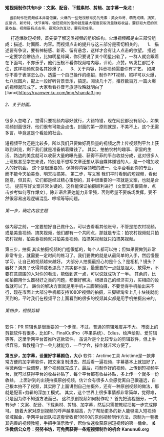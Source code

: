 **短视频制作共有5步：文案、配音、下载素材、剪辑、加字幕一条龙！**

      当前制作短视频成本非常低廉，火爆的一些短视频常见的元素：美女帅哥、萌宠成精、搞笑、反常识、新奇特、快节奏等。做短视频的使命就是最大程度获取流量赚取收益，要获取大把的流量收益，视频要有点击率，要观众的互动，要有完成率。

　   打造爆款短视频，首先要了解这类视频的组织结构。火爆视频都是由三部份组成：描述、封面图、内容。而视频点击的提升与这三部分是密切相关的。
　1、 描述要有争议，要有神秘感、新奇、留有悬念，这样才会有让人点击的欲望。
描述一定要学会蹭热点，比如明星绯闻，你只要说了某个明星出轨了，一群人就会跟着在下面骂，不亦乐乎，他们压根不看你视频啥内容，评论，点赞，转发拦都拦不住，这样视频就莫名其妙爆了。
　3、关于内容，抖音视频需要你有才艺。
如果你不善于表演怎么办，透露一个自己操作的绝招，制作PPT视频，照样可以火爆，七八张图片，配上一段好听背景音乐，搞定。阅读几十万，推荐数百万.一篇火爆的视频就形成了。大家看看抖音号旅游攻略就明白了
[lianxi]https://ruanwenku.com/img/shanda3.jpg

###### 2、关于封面。

很多人忽略了，觉得只要视频内容好就行，大错特错，现在网民都没有耐心，如果视频封面很好，他们很有可能会点击。封面的第一原则就是，不美不上。这个无需多言，毕竟这是个看脸的社会。

短视频平台还是比较多，所以我们只要做好高质量的视频之后上传视频到平台上获取到浏览，剩下我们就是准备躺着赚钱了。
其实，拍拍农村的趣事、家里的生活、路边的美食就可以收获大量的曝光量、获得不菲的平台收益分成，这对很多人上班族甚至学生来说，特别是不想写文章还想从事自媒体赚钱的人，是一个增加收入的好机会。
这个是很重要的，保持你内容领域的统一，让平台看到你的专业，而不能今天拍美食、明天拍搞笑。
第二步，写文案
我们平时看到的短视频，看似随意，但其实，它们都是经过精心策划的，其中很重要的一项就是文案，也就是台词。
提前写好文案非常关键的，这样能保证拍摄顺利进行（文案其实很简单，点击参考如何写作爆文）。除非语言表达能力非常强，否则尽量不要临场发挥，要不然很容易出现逻辑混乱、啰嗦等等问题。

###### 第一步，确定内容主题

做内容之前，一定要想好自己做什么。可以去看看其他账号，不管是拍农村视频，或是美食视频、搞笑视频，他们都有一个共同点，那就是专注：拍农村视频就只拍农村视频，拍美食视频就只拍美食视频，拍搞笑视频就只拍搞笑视频。

第三步，拍摄
其实拍摄视频的门槛很低的，每个人都可以拍；但如果要做到非常非常专业，就需要一定时间的练习了。我们要做的就是从最简单的入手，然后慢慢学习，让自己的视频越来越好。
大部分人拍摄最担心的是什么？是相机？镜头？器材？演员？长得帅或者漂亮？其实都不是，最重要的一点就是胆大、放得开，不要在意周围的人对你的看法，能做到这一点，可以说就成功了一半。
其余的，比如拍摄用什么器材好之类的问题，都很好解决。根据自己的经济实力，买相应的设备就可以了。
廉价的解决方案就是用手机+三脚架拍摄，不要觉得手机拍出来不行，现在市面上大部分手机都支持1080P视频的拍摄，三脚架淘宝上几十块钱就能买到的，平时我们在视频平台上面看到的很多的视频其实都是用手机拍摄出来的。

###### 第四步，视频剪辑

软件：PR
剪辑也是很重要的一个步骤，不过，普通的剪辑难度并不大。
市面上的剪辑软件有很多，比如Pr、FinalCutPro（苹果系统）、Edius、绘声绘影、爱剪辑等等，这里学网平台首推Pr这款软件。
虽说Pr是个比较专业的剪辑软件，但上手很容易，看教程自学一会儿就能剪，一旦学会，操作就非常方便了。

**第五步，加字幕，设置好字幕颜色，大小**
软件：Arctime工具
Arictime是一款非常方便的加字幕软件，把文案复制进去，然后看一遍视频，字幕基本上就加好了，稍微再做一些调整，整个视频就完成了。最后，将制作好的视频，上传到短视频平台，就可以获得平台的收益补贴了，每个平台都有收益补贴，多上传一个就多一份收益。
上面讲到的出镜拍摄原创视频，估计会有很多人会感觉离自己很遥远，自己根本拍不了视频，其实除了上面讲到自己拍摄外，还有一种原创视频的做法，那就是配音+剪辑的深加工模式。
其实，这个世界上很多事情都非常简单，觉得难，只是因为你不知道方法而已。
这种原创视频如何制作呢？
首先把流程细分，一共有5步：文案、配音、下载素材、剪辑、加字幕，然后只需按教程把每一步完成即可。
随着大家对原创视频的呼声越来越高，为了帮助更多的新人能够进入短视频领域掘金，学网平台团队把这套曾收费19800的原创视频制作方法，录制为一套极其完善的视频教程，手把手演示教学，帮你快速收获原创短视频的第一桶金。 
**关注微信公众号：努努书坊，可免费获得一条短视频制作的机会**
**Kanunu8.org**
